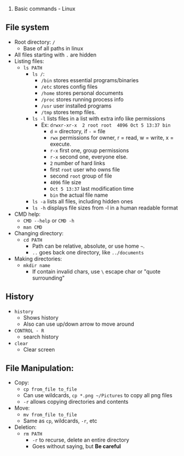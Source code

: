 1. Basic commands - Linux

## File system
- Root directory: `/`
	- Base of all paths in linux
- All files starting with `.` are hidden
- Listing files:
	- `ls PATH`
		- `ls /`:
			- `/bin` stores essential programs/binaries
			- `/etc` stores config files
			- `/home` stores personal documents
			- `/proc` stores running process info
			- `/usr` user installed programs
			- `/tmp` stores temp files.
		- `ls -l` lists files in a list with extra info like permissions
			- Ex: `drwxr-xr-x  2 root root  4096 Oct 5 13:37 bin`
				- `d` = directory, if `-` = file
				- `rwx` permissions for owner, r = read, w = write, x = execute.
				- `r-x` first one, group permissions
				- `r-x` second one, everyone else.
				- `2` number of hard links
				- first `root` user who owns file
				- second `root` group of file
				- `4096` file size
				- `Oct 5 13:37` last modification time
				- `bin` the actual file name
		- `ls -a` lists all files, including hidden ones
		- `ls -h` displays file sizes from -l in a human readable format
- CMD help:
	- `CMD --help` or `CMD -h`
	- `man CMD`
- Changing directory:
	- `cd PATH`
		- Path can be relative, absolute, or use home `~`.
		- `..` goes back one directory, like `../documents`
- Making directories:
	- `mkdir name`
		- If contain invalid chars, use `\` escape char or "quote surrounding"
## History
- `history`
	- Shows history
	- Also can use up/down arrow to move around
- `CONTROL - R`
	- search history
- `clear`
	- Clear screen
## File Manipulation:
- Copy:
	- `cp from_file to_file`
	- Can use wildcards, `cp *.png ~/Pictures` to copy all png files
	- `-r` allows copying directories and contents
- Move:
	- `mv from_file to_file`
	- Same as `cp`, wildcards, `-r`, etc
- Deletion:
	- `rm PATH`
		- `-r` to recurse, delete an entire directory
		- Goes without saying, but **Be careful**